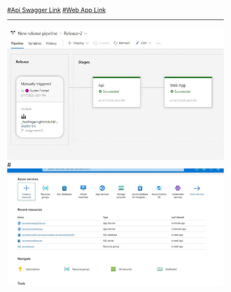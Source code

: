 [#Api Swagger Link](http://secretsantaapp2server.azurewebsites.net/swagger)
[#Web App Link](https://secretsantawebapp.azurewebsites.net)

---

![#Release Screenshot](./Release_Screenshot.JPG) 
#![Resources Screenshot](./Resource_Screenshot.JPG) 

